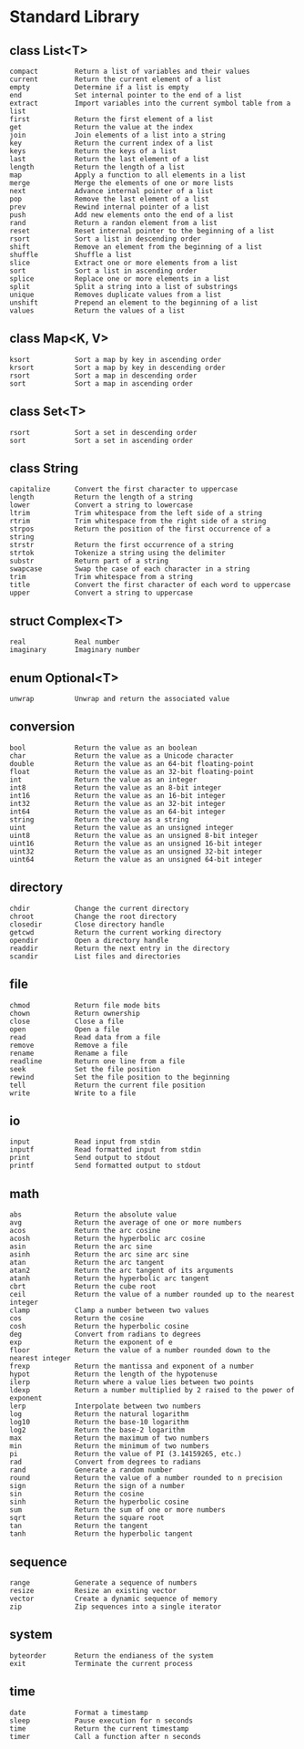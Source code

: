 # Standard Library

## class List\<T\>
    compact         Return a list of variables and their values
    current         Return the current element of a list
    empty           Determine if a list is empty
    end             Set internal pointer to the end of a list
    extract         Import variables into the current symbol table from a list
    first           Return the first element of a list
    get             Return the value at the index
    join            Join elements of a list into a string
    key             Return the current index of a list
    keys            Return the keys of a list
    last            Return the last element of a list
    length          Return the length of a list
    map             Apply a function to all elements in a list
    merge           Merge the elements of one or more lists
    next            Advance internal pointer of a list
    pop             Remove the last element of a list
    prev            Rewind internal pointer of a list
    push            Add new elements onto the end of a list
    rand            Return a randon element from a list
    reset           Reset internal pointer to the beginning of a list
    rsort           Sort a list in descending order
    shift           Remove an element from the beginning of a list
    shuffle         Shuffle a list
    slice           Extract one or more elements from a list
    sort            Sort a list in ascending order
    splice          Replace one or more elements in a list
    split           Split a string into a list of substrings
    unique          Removes duplicate values from a list
    unshift         Prepend an element to the beginning of a list
    values          Return the values of a list

## class Map\<K, V\>
    ksort           Sort a map by key in ascending order
    krsort          Sort a map by key in descending order
    rsort           Sort a map in descending order
    sort            Sort a map in ascending order

## class Set\<T\>
    rsort           Sort a set in descending order
    sort            Sort a set in ascending order

## class String
    capitalize      Convert the first character to uppercase
    length          Return the length of a string
    lower           Convert a string to lowercase
    ltrim           Trim whitespace from the left side of a string
    rtrim           Trim whitespace from the right side of a string
    strpos          Return the position of the first occurrence of a string
    strstr          Return the first occurrence of a string
    strtok          Tokenize a string using the delimiter
    substr          Return part of a string
    swapcase        Swap the case of each character in a string
    trim            Trim whitespace from a string
    title           Convert the first character of each word to uppercase
    upper           Convert a string to uppercase

## struct Complex\<T\>
    real            Real number
    imaginary       Imaginary number

## enum Optional\<T\>
    unwrap          Unwrap and return the associated value

## conversion
    bool            Return the value as an boolean
    char            Return the value as a Unicode character
    double          Return the value as an 64-bit floating-point
    float           Return the value as an 32-bit floating-point
    int             Return the value as an integer
    int8            Return the value as an 8-bit integer
    int16           Return the value as an 16-bit integer
    int32           Return the value as an 32-bit integer
    int64           Return the value as an 64-bit integer
    string          Return the value as a string
    uint            Return the value as an unsigned integer
    uint8           Return the value as an unsigned 8-bit integer
    uint16          Return the value as an unsigned 16-bit integer
    uint32          Return the value as an unsigned 32-bit integer
    uint64          Return the value as an unsigned 64-bit integer

## directory
    chdir           Change the current directory
    chroot          Change the root directory
    closedir        Close directory handle
    getcwd          Return the current working directory
    opendir         Open a directory handle
    readdir         Return the next entry in the directory
    scandir         List files and directories

## file
    chmod           Return file mode bits
    chown           Return ownership
    close           Close a file
    open            Open a file
    read            Read data from a file
    remove          Remove a file
    rename          Rename a file
    readline        Return one line from a file
    seek            Set the file position
    rewind          Set the file position to the beginning
    tell            Return the current file position
    write           Write to a file

## io
    input           Read input from stdin
    inputf          Read formatted input from stdin
    print           Send output to stdout
    printf          Send formatted output to stdout

## math
    abs             Return the absolute value
    avg             Return the average of one or more numbers
    acos            Return the arc cosine
    acosh           Return the hyperbolic arc cosine
    asin            Return the arc sine
    asinh           Return the arc sine arc sine
    atan            Return the arc tangent
    atan2           Return the arc tangent of its arguments
    atanh           Return the hyperbolic arc tangent
    cbrt            Return the cube root
    ceil            Return the value of a number rounded up to the nearest integer
    clamp           Clamp a number between two values
    cos             Return the cosine
    cosh            Return the hyperbolic cosine
    deg             Convert from radians to degrees
    exp             Return the exponent of e
    floor           Return the value of a number rounded down to the nearest integer
    frexp           Return the mantissa and exponent of a number
    hypot           Return the length of the hypotenuse
    ilerp           Return where a value lies between two points
    ldexp           Return a number multiplied by 2 raised to the power of exponent
    lerp            Interpolate between two numbers
    log             Return the natural logarithm
    log10           Return the base-10 logarithm
    log2            Return the base-2 logarithm
    max             Return the maximum of two numbers
    min             Return the minimum of two numbers
    pi              Return the value of PI (3.14159265, etc.)
    rad             Convert from degrees to radians
    rand            Generate a random number
    round           Return the value of a number rounded to n precision
    sign            Return the sign of a number
    sin             Return the cosine
    sinh            Return the hyperbolic cosine
    sum             Return the sum of one or more numbers
    sqrt            Return the square root
    tan             Return the tangent
    tanh            Return the hyperbolic tangent

## sequence
    range           Generate a sequence of numbers
    resize          Resize an existing vector
    vector          Create a dynamic sequence of memory
    zip             Zip sequences into a single iterator

## system
    byteorder       Return the endianess of the system
    exit            Terminate the current process

## time
    date            Format a timestamp
    sleep           Pause execution for n seconds
    time            Return the current timestamp
    timer           Call a function after n seconds
